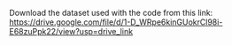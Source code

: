 Download the dataset used with the code from this link: https://drive.google.com/file/d/1-D_WRpe6kinGUokrCl98i-E68zuPpk22/view?usp=drive_link
